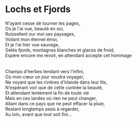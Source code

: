 # Lochs et Fjords  
  
N'ayant cesse de tourner les pages,  
Où je l'ai vue, beauté en soi,   
Ruissellent sur moi ses paysages,  
Voilant mon éternel émoi,  
Et je l'ai hier vue sauvage,  
Gelés fjords, montagnes blanches et glaces de froid,  
Espère encore me revoir, en attendant accepte cet hommage   
   
   
Champs d'herbes tendant vers l'infini,  
Où mon cœur un jour voudra voyager,  
Ne voyant que les rivières d'Irlande dans leur lits,  
N'espérant voir que de cette contrée la beauté,  
Et attendant lentement la fin de toute vie  
Mais en ces landes où rien ne peut changer,  
Allant dans ce pays que ne peut effacer la pluie,  
Restant longtemps assis à regarder,  
Au loin, avant que tout soit fini…